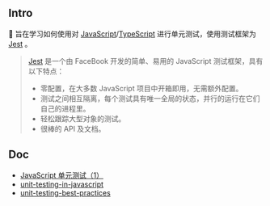 ## Intro

👋 旨在学习如何使用对 [JavaScript](https://www.javascript.com/)/[TypeScript](https://www.typescriptlang.org/) 进行单元测试，使用测试框架为 [Jest](https://jestjs.io/) 。

> [Jest](https://jestjs.io/) 是一个由 FaceBook 开发的简单、易用的 JavaScript 测试框架，具有以下特点：
>
> - 零配置，在大多数 JavaScript 项目中开箱即用，无需额外配置。
> - 测试之间相互隔离，每个测试具有唯一全局的状态，并行的运行在它们自己的进程里。
> - 轻松跟踪大型对象的测试。
> - 很棒的 API 及文档。

## Doc

- [JavaScript 单元测试（1）](./docs/unitTestInJavaScript1.md)
- [unit-testing-in-javascript](https://www.browserstack.com/guide/unit-testing-in-javascript)
- [unit-testing-best-practices](https://www.browserstack.com/guide/unit-testing-best-practices)
